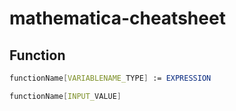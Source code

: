 # mathematica-cheatsheet

## Function
```mathematica
functionName[VARIABLENAME_TYPE] := EXPRESSION
```
```mathematica
functionName[INPUT_VALUE]
```

